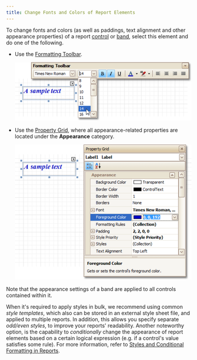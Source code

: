 ```yaml
---
title: Change Fonts and Colors of Report Elements
---
```

To change fonts and colors (as well as paddings, text alignment and other appearance properties) of a report [control](../../../../../interface-elements-for-desktop/articles/report-designer/report-designer-for-winforms/report-designer-reference/report-controls.md) or [band](../../../../../interface-elements-for-desktop/articles/report-designer/report-designer-for-winforms/report-designer-reference/report-bands.md), select this element and do one of the following.
* Use the [Formatting Toolbar](../../../../../interface-elements-for-desktop/articles/report-designer/report-designer-for-winforms/report-designer-reference/report-designer-ui/formatting-toolbar.md).
	
	![FontsColorsFormattingToolbar](../../../../images/Img9174.png)
* Use the [Property Grid](../../../../../interface-elements-for-desktop/articles/report-designer/report-designer-for-winforms/report-designer-reference/report-designer-ui/property-grid.md), where all appearance-related properties are located under the **Appearance** category.
	
	![FontsColorsPropertyGrid](../../../../images/Img9175.png)

Note that the appearance settings of a band are applied to all controls contained within it.

When it's required to apply styles in bulk, we recommend using common _style templates_, which also can be stored in an external style sheet file, and applied to multiple reports. In addition, this allows you specify separate _odd/even styles_, to improve your reports' readability. Another noteworthy option, is the capability to _conditionally_ change the appearance of report elements based on a certain logical expression (e.g. if a control's value satisfies some rule). For more information, refer to [Styles and Conditional Formatting in Reports](../../../../../interface-elements-for-desktop/articles/report-designer/report-designer-for-winforms/create-reports/styles-and-conditional-formatting-in-reports.md).